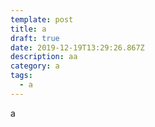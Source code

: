 ```yaml
---
template: post
title: a
draft: true
date: 2019-12-19T13:29:26.867Z
description: aa
category: a
tags:
  - a
---
```

a
